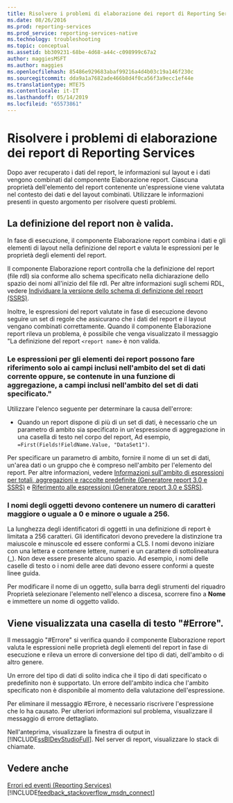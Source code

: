 ```yaml
---
title: Risolvere i problemi di elaborazione dei report di Reporting Services | Microsoft Docs
ms.date: 08/26/2016
ms.prod: reporting-services
ms.prod_service: reporting-services-native
ms.technology: troubleshooting
ms.topic: conceptual
ms.assetid: bb309231-68be-4d68-a44c-c098999c67a2
author: maggiesMSFT
ms.author: maggies
ms.openlocfilehash: 85486e929683abaf99216a4d4b03c19a146f230c
ms.sourcegitcommit: dda9a1a7682ade466b8d4f0ca56f3a9ecc1ef44e
ms.translationtype: MTE75
ms.contentlocale: it-IT
ms.lasthandoff: 05/14/2019
ms.locfileid: "65573861"
---
```

# <a name="troubleshoot-processing-of-reporting-services-reports"></a>Risolvere i problemi di elaborazione dei report di Reporting Services
Dopo aver recuperato i dati del report, le informazioni sul layout e i dati vengono combinati dal componente Elaborazione report. Ciascuna proprietà dell'elemento del report contenente un'espressione viene valutata nel contesto dei dati e del layout combinati. Utilizzare le informazioni presenti in questo argomento per risolvere questi problemi.   
  
## <a name="my-report-definition-is-not-valid"></a>La definizione del report non è valida.  
In fase di esecuzione, il componente Elaborazione report combina i dati e gli elementi di layout nella definizione del report e valuta le espressioni per le proprietà degli elementi del report.   
  
Il componente Elaborazione report controlla che la definizione del report (file rdl) sia conforme allo schema specificato nella dichiarazione dello spazio dei nomi all'inizio del file rdl. Per altre informazioni sugli schemi RDL, vedere [Individuare la versione dello schema di definizione del report (SSRS)](../../reporting-services/reports/find-the-report-definition-schema-version-ssrs.md).  
  
Inoltre, le espressioni del report valutate in fase di esecuzione devono seguire un set di regole che assicurano che i dati del report e il layout vengano combinati correttamente. Quando il componente Elaborazione report rileva un problema, è possibile che venga visualizzato il messaggio "La definizione del report `<report name>` è non valida.  
  
### <a name="report-item-expressions-can-only-refer-to-fields-within-the-current-dataset-scope-or-if-inside-an-aggregate-the-specified-dataset-scope"></a>Le espressioni per gli elementi dei report possono fare riferimento solo ai campi inclusi nell'ambito del set di dati corrente oppure, se contenute in una funzione di aggregazione, a campi inclusi nell'ambito del set di dati specificato."  
  
Utilizzare l'elenco seguente per determinare la causa dell'errore:  
* Quando un report dispone di più di un set di dati, è necessario che un parametro di ambito sia specificato in un'espressione di aggregazione in una casella di testo nel corpo del report, Ad esempio, `=First(Fields!FieldName.Value, "DataSet1")`.  
  
Per specificare un parametro di ambito, fornire il nome di un set di dati, un'area dati o un gruppo che è compreso nell'ambito per l'elemento del report. Per altre informazioni, vedere [Informazioni sull'ambito di espressioni per totali, aggregazioni e raccolte predefinite (Generatore report 3.0 e SSRS)](../../reporting-services/report-design/expression-scope-for-totals-aggregates-and-built-in-collections.md) e [Riferimento alle espressioni (Generatore report 3.0 e SSRS)](../../reporting-services/report-design/expression-reference-report-builder-and-ssrs.md).  
  
### <a name="names-of-objects-must-be-greater-than-0-and-less-than-or-equal-to-256-characters"></a>I nomi degli oggetti devono contenere un numero di caratteri maggiore o uguale a 0 e minore o uguale a 256.  
La lunghezza degli identificatori di oggetti in una definizione di report è limitata a 256 caratteri. Gli identificatori devono prevedere la distinzione tra maiuscole e minuscole ed essere conformi a CLS. I nomi devono iniziare con una lettera e contenere lettere, numeri e un carattere di sottolineatura (_). Non deve essere presente alcuno spazio. Ad esempio, i nomi delle caselle di testo o i nomi delle aree dati devono essere conformi a queste linee guida.   
  
Per modificare il nome di un oggetto, sulla barra degli strumenti del riquadro Proprietà selezionare l'elemento nell'elenco a discesa, scorrere fino a **Nome** e immettere un nome di oggetto valido.   
  
## <a name="a-text-box-displays-error-how-do-i-fix-it"></a>Viene visualizzata una casella di testo "#Errore".  
Il messaggio "#Errore" si verifica quando il componente Elaborazione report valuta le espressioni nelle proprietà degli elementi del report in fase di esecuzione e rileva un errore di conversione del tipo di dati, dell'ambito o di altro genere.   
  
Un errore del tipo di dati di solito indica che il tipo di dati specificato o predefinito non è supportato. Un errore dell'ambito indica che l'ambito specificato non è disponibile al momento della valutazione dell'espressione.   
  
Per eliminare il messaggio #Errore, è necessario riscrivere l'espressione che lo ha causato. Per ulteriori informazioni sul problema, visualizzare il messaggio di errore dettagliato.   
  
Nell'anteprima, visualizzare la finestra di output in [!INCLUDE[ssBIDevStudioFull](../../includes/ssbidevstudiofull.md)]. Nel server di report, visualizzare lo stack di chiamate. 
  
  
## <a name="see-also"></a>Vedere anche  
[Errori ed eventi (Reporting Services)](../../reporting-services/troubleshooting/errors-and-events-reference-reporting-services.md)  
[!INCLUDE[feedback_stackoverflow_msdn_connect](../../includes/feedback-stackoverflow-msdn-connect-md.md)]

